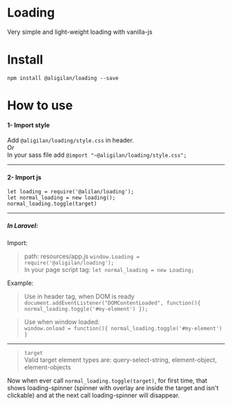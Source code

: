 # Loading

Very simple and light-weight loading with vanilla-js 

# Install
`npm install @aligilan/loading --save`

# How to use
#### 1- Import style
Add `@aligilan/loading/style.css` in header. <br>
Or <br>
In your sass file add `@import "~@aligilan/loading/style.css";`

---

#### 2- Import js

`let loading = require('@alilan/loading');` <br>
`let normal_loading = new loading();` <br>
`normal_loading.toggle(target)`

---

##### In Laravel:
Import:
>path: resources/app.js
>`window.Loading = require('@aligilan/loading');` <br>
>In your page script tag:
>`let normal_loading = new Loading;`

Example: <br>
>Use in header tag, when DOM is ready <br>
`document.addEventListener("DOMContentLoaded", function(){
    normal_loading.toggle('#my-element')
});`

>Use when window loaded: <br>
`window.onload = function(){
    normal_loading.toggle('#my-element')
}`

---

> `target`  
>Valid target element types are: query-select-string, element-object, element-objects

Now when ever call `normal_loading.toggle(target)`, for first time, that shows loading-spinner (spinner with overlay are inside the target and isn't clickable)
and at the next call loading-spinner will disappear.
